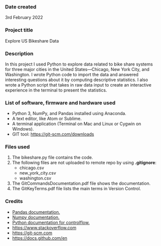 ### Date created
3rd February 2022

### Project title
Explore US Bikeshare Data

### Description
In this project I used Python to explore data related to bike share systems for three major cities in the United States—Chicago, New York City, and Washington. I wrote Python code to import the data and answered interesting questions about it by computing descriptive statistics. I also wrote a Python script that takes in raw data input to create an interactive experience in the terminal to present the statistics.

### List of software, firmware and hardware used
* Python 3, NumPy, and Pandas installed using Anaconda.
* A text editor, like Atom or Sublime.
* A terminal application (Terminal on Mac and Linux or Cygwin on Windows).
* GIT tool: https://git-scm.com/downloads

### Files used
1. The bikeshare.py file contains the code.
2. The following files are not uploaded to remote repo by using **.gitignore**:
   * chicago.csv
   * new_york_city.csv
   * washington.csv
3. The GitCommandsDocumentation.pdf file shows the documentation.
4. The GitKeyTerms.pdf file lists the main terms in Version Control.

### Credits
* [Pandas documentation.](https://pandas.pydata.org/docs/)
* [Numpy documentation.](https://numpy.org/doc/)
* [Python documentation for controlflow.](https://docs.python.org/3/tutorial/controlflow.html)
* https://www.stackoverflow.com
* https://git-scm.com
* https://docs.github.com/en
